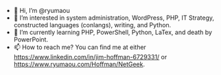 - 👋 Hi, I’m @ryumaou
- 👀 I’m interested in system administration, WordPress, PHP, IT Strategy, constructed languages (conlangs), writing, and Python.
- 🌱 I’m currently learning PHP, PowerShell, Python, LaTex, and death by PowerPoint.
- 📫 How to reach me?  You can find me at either https://www.linkedin.com/in/jim-hoffman-6729331/ or https://www.ryumaou.com/Hoffman/NetGeek.

<!---
ryumaou/ryumaou is a ✨ special ✨ repository because its `README.md` (this file) appears on your GitHub profile.
You can click the Preview link to take a look at your changes.
--->
